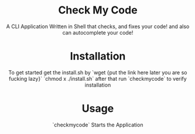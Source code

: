 <h1 align="center">Check My Code</h1>
<p align="center">A CLI Application Written in Shell that checks, and fixes your code! and also can autocomplete your code!</p>

<h1 align="center">Installation</h1>
<p align="center">To get started get the install.sh by `wget {put the link here later you are so fucking lazy}` `chmod x ./install.sh` after that run `checkmycode` to verify installation</p>


<h1 align="center">Usage</h1>
<p align="center">`checkmycode` Starts the Application</p>
